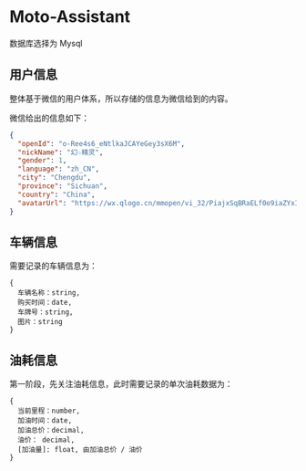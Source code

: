 # Moto-Assistant

数据库选择为 Mysql

## 用户信息

整体基于微信的用户体系，所以存储的信息为微信给到的内容。

微信给出的信息如下： 

```json
{
  "openId": "o-Ree4s6_eNtlkaJCAYeGey3sX6M",
  "nickName": "幻☆精灵",
  "gender": 1,
  "language": "zh_CN",
  "city": "Chengdu",
  "province": "Sichuan",
  "country": "China",
  "avatarUrl": "https://wx.qlogo.cn/mmopen/vi_32/PiajxSqBRaELf0o9iaZYxI5YFib0Aib8Atu2eEj1AmXmqUGIeUj457NZpniac8RgNMY22xJp3Gu6ibhjPNeuzBgoWQ2w/0"
}
```

## 车辆信息

需要记录的车辆信息为：

```
{
  车辆名称：string,
  购买时间：date,
  车牌号：string,
  图片：string
}
```

## 油耗信息

第一阶段，先关注油耗信息，此时需要记录的单次油耗数据为：

```
{
  当前里程：number,
  加油时间：date,
  加油总价：decimal,
  油价： decimal,
  [加油量]: float, 由加油总价 / 油价
}
```
